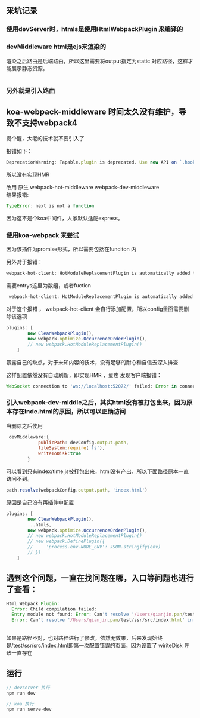 ## 采坑记录

### 使用devServer时，htmls是使用HtmlWebpackPlugin 来编译的

### devMiddleware html是ejs来渲染的

渲染之后路由是后端路由，所以这里需要将output指定为static 对应路径，这样才能展示静态资源。

```js

```
### 另外就是引入路由

## koa-webpack-middleware 时间太久没有维护，导致不支持webpack4 
提个醒，太老的技术就不要引入了

报错如下：

```js
DeprecationWarning: Tapable.plugin is deprecated. Use new API on `.hooks` instead
```
所以没有实现HMR


改用 原生 webpack-hot-middleware webpack-dev-middleware  
结果报错:
```js
TypeError: next is not a function
```
因为这不是个koa中间件，人家默认适配express。


###  使用koa-webpack 来尝试
因为该插件为promise形式，所以需要包括在funciton 内

另外对于报错：
```js
webpack-hot-client: HotModuleReplacementPlugin is automatically added to compilers. Please remove instances from your config before proceeding, or use the `autoConfigure: false` option.
```
需要entrys这里为数组，或者fuction

```js
 webpack-hot-client: HotModuleReplacementPlugin is automatically added to compilers. Please remove instances from your config before proceeding, or use the `autoConfigure: false` option.
```
对于这个报错 ， webpack-hot-client 会自行添加配置，所以config里面需要删除该选项
```js
plugins: [
        new CleanWebpackPlugin(),
        new webpack.optimize.OccurrenceOrderPlugin(),
        // new webpack.HotModuleReplacementPlugin()
    ]
```
暴露自己的缺点，对于未知内容的技术，没有足够的耐心和自信去深入排查

这样配置依然没有自动刷新，即实现HMR ，蛋疼
发现客户端报错：
```js
WebSocket connection to 'ws://localhost:52072/' failed: Error in connection establishment: net::ERR_CONNECTION_REFUSED
```

### 引入webpack-dev-middle之后，其实html没有被打包出来，因为原本存在inde.html的原因，所以可以正确访问

当删除之后使用
```js
 devMiddleware:{
            publicPath: devConfig.output.path,
            fileSystem:require('fs'),
            writeToDisk:true
        }
```
可以看到只有index/time.js被打包出来，html没有产出，所以下面路径原本一直访问不到。
```js
path.resolve(webpackConfig.output.path, 'index.html')
```
原因是自己没有再插件中配置
```js
plugins: [
        new CleanWebpackPlugin(),
        ...htmls,
        new webpack.optimize.OccurrenceOrderPlugin(),
        // new webpack.HotModuleReplacementPlugin()
        // new webpack.DefinePlugin({
        //     'process.env.NODE_ENV': JSON.stringify(env)
        // })
    ]
```

## 遇到这个问题，一直在找问题在哪，入口等问题也进行了查看：
```js
Html Webpack Plugin:
  Error: Child compilation failed:
  Entry module not found: Error: Can't resolve '/Users/qianjin.pan/test/ssr/src/index.html' in '/Users/qianjin.pan/test/  esr':
  Error: Can't resolve '/Users/qianjin.pan/test/ssr/src/index.html' in '/Users/qianjin.pan/test/esr'
  
```

如果是路径不对，也对路径进行了修改，依然无效果，后来发现始终是/test/ssr/src/index.html即第一次配置错误的页面，因为设置了 wiriteDisk 导致一直存在

## 运行
```js
// devserver 执行
npm run dev

// koa 执行
npm run serve-dev
```